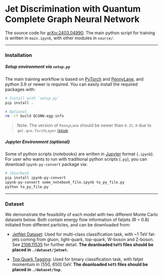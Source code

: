 # Jet Discrimination with Quantum Complete Graph Neural Network

The source code for [arXiv:2403.04990](https://arxiv.org/abs/2403.04990). The main python script for training is written in `main.ipynb`, with other modules in `source/`.

---

### Installation

##### Setup environment via `setup.py`
The main training workflow is based on [PyTorch](https://pytorch.org) and [PennyLane](https://pennylane.ai), and python 3.9 or newer is required. You can easily install the required packages with:
```bash
# Install with `setup.py`
pip install .

# Optional
rm -rf build QCGNN.egg-info
```

> Note: The version of `PennyLane` should be newer than `0.31.0` due to `qml.qnn.TorchLayer` [issue](https://discuss.pennylane.ai/t/inputs-dimension-mix-with-batch-dimension-in-qml-qnn-torchlayer/3824/8).

##### Jupyter Environment (optional)
Some of python scripts (notebooks) are written in [Jupyter](https://jupyter.org) format (`.ipynb`). For user who wants to run with traditional python scripts (`.py`), you can download `ipynb-py-convert` package via:
```bash
# /bin/bash
pip install ipynb-py-convert
ipynb-py-convert some_notebook_file.ipynb to_py_file.py
python to_py_file.py
```

---

### Dataset
We demonstrate the feasibility of each model with two different Monte Carlo datasets below. Both contain energy flow information of fatjets (R = 0.8) initiated from different particles, and can be downloaded from:

- [JetNet Dataset](https://zenodo.org/records/6975118): Used for multi-class classification task, with ~1 TeV fat-jets coming from gluon, light-quark, top-quark, W-boson and Z-boson. See [2106.11535](https://arxiv.org/abs/2106.11535) for further detail. **The doanloaded `hdf5` files should be placed in `./dataset/jetnet`.**

- [Top Quark Tagging](https://zenodo.org/records/2603256): Used for binary classification task, with fatjet momentum in [550, 650] GeV. **The doanloaded `hdf5` files should be placed in `./dataset/top`.**
